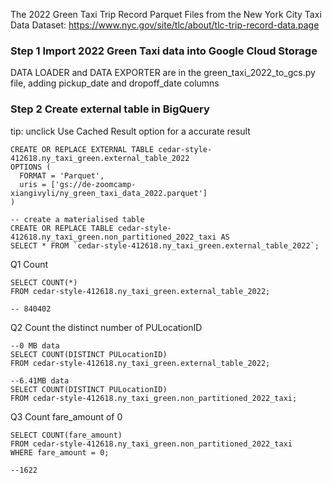 The 2022 Green Taxi Trip Record Parquet Files from the New York City Taxi Data 
Dataset: https://www.nyc.gov/site/tlc/about/tlc-trip-record-data.page

### Step 1 Import 2022 Green Taxi data into Google Cloud Storage

DATA LOADER and DATA EXPORTER are in the green_taxi_2022_to_gcs.py file, adding pickup_date and dropoff_date columns

### Step 2 Create external table in BigQuery
tip: unclick Use Cached Result option for a accurate result

```
CREATE OR REPLACE EXTERNAL TABLE cedar-style-412618.ny_taxi_green.external_table_2022
OPTIONS (
  FORMAT = 'Parquet',
  uris = ['gs://de-zoomcamp-xiangivyli/ny_green_taxi_data_2022.parquet']
)

-- create a materialised table
CREATE OR REPLACE TABLE cedar-style-412618.ny_taxi_green.non_partitioned_2022_taxi AS
SELECT * FROM `cedar-style-412618.ny_taxi_green.external_table_2022`;
```
Q1 Count
```
SELECT COUNT(*)
FROM cedar-style-412618.ny_taxi_green.external_table_2022;

-- 840402
```

Q2 Count the distinct number of PULocationID
```
--0 MB data
SELECT COUNT(DISTINCT PULocationID)
FROM cedar-style-412618.ny_taxi_green.external_table_2022;

--6.41MB data
SELECT COUNT(DISTINCT PULocationID)
FROM cedar-style-412618.ny_taxi_green.non_partitioned_2022_taxi;
```

Q3 Count fare_amount of 0
```
SELECT COUNT(fare_amount)
FROM cedar-style-412618.ny_taxi_green.non_partitioned_2022_taxi
WHERE fare_amount = 0;

--1622
```

